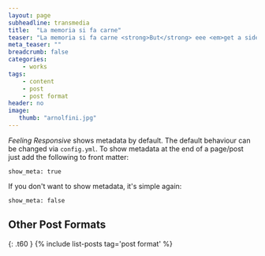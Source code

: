 ```yaml
---
layout: page
subheadline: transmedia
title:  "La memoria si fa carne"
teaser: "La memoria si fa carne <strong>But</strong> eee <em>get a sidebar</em> and/or to <em>turn off meta-information</em> at the end of the page like categories, tags and dates."
meta_teaser: ""
breadcrumb: false
categories:
    - works
tags:
    - content
    - post
    - post format
header: no
image:
   thumb: "arnolfini.jpg"
---
```

*Feeling Responsive* shows metadata by default. The default behaviour can be changed via `config.yml`. To show metadata at the end of a page/post just add the following to front matter:
<!--more-->

~~~
show_meta: true
~~~

If you don't want to show metadata, it's simple again:

~~~
show_meta: false
~~~


## Other Post Formats
{: .t60 }
{% include list-posts tag='post format' %}

